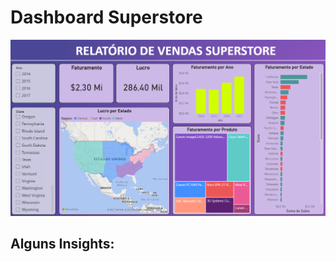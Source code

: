 # Dashboard Superstore

<img src="https://github.com/lucasbdesouza/Dashboard-Superstore/blob/main/Dashboard.png">

## Alguns Insights:
